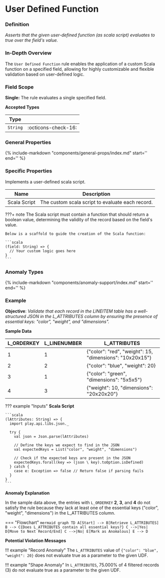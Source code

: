 # User Defined Function

### Definition

*Asserts that the given user-defined function (as scala script) evaluates to true over the field's value.*

### In-Depth Overview

The `User Defined Function` rule enables the application of a custom Scala function on a specified field, allowing for highly customizable and flexible validation based on user-defined logic.

### Field Scope

**Single:** The rule evaluates a single specified field.

**Accepted Types**

| Type        |                          |
|-------------|--------------------------|
| `String`    | <div style="text-align:center">:octicons-check-16:</div> |

### General Properties

{%
    include-markdown "components/general-props/index.md"
    start='<!-- all-props--start -->'
    end='<!-- all-props--end -->'
%}

### Specific Properties

Implements a user-defined scala script.

| Name                 | Description                              |
|----------------------|------------------------------------------|
| <div class="text-primary">Scala Script</div> | The custom scala script to evaluate each record. |

???+ note
    The Scala script must contain a function that should return a boolean value, determining the validity of the record based on the field's value.

    Below is a scaffold to guide the creation of the Scala function:

    ```scala
    (field: String) => {
      // Your custom logic goes here
    }
    ```

### Anomaly Types

{%
    include-markdown "components/anomaly-support/index.md"
    start='<!-- all-types--start -->'
    end='<!-- all-types--end -->'
%}

### Example

**Objective**: *Validate that each record in the LINEITEM table has a well-structured JSON in the L_ATTRIBUTES column by ensuring the presence of essential keys: "color", "weight", and "dimensions".*

**Sample Data**

| L_ORDERKEY | L_LINENUMBER | L_ATTRIBUTES |
|------------|--------------|--------------|
| 1          | 1            | {"color": "red", "weight": 15, "dimensions": "10x20x15"} |
| 2          | 2            | <span class="text-negative">{"color": "blue", "weight": 20}</span> |
| 3          | 1            | <span class="text-negative">{"color": "green", "dimensions": "5x5x5"}</span> |
| 4          | 3            | <span class="text-negative">{"weight": 10, "dimensions": "20x20x20"}</span> |

??? example "Inputs"
    **Scala Script**

    ```scala
    (lAttributes: String) => {
      import play.api.libs.json._

      try {
        val json = Json.parse(lAttributes)
        
        // Define the keys we expect to find in the JSON
        val expectedKeys = List("color", "weight", "dimensions")
        
        // Check if the expected keys are present in the JSON
        expectedKeys.forall(key => (json \ key).toOption.isDefined)
      } catch {
        case e: Exception => false // Return false if parsing fails
      }
    }
    ```

**Anomaly Explanation**

In the sample data above, the entries with `L_ORDERKEY` **2**, **3**, and **4** do not satisfy the rule because they lack at least one of the essential keys ("color", "weight", "dimensions") in the L_ATTRIBUTES column.

=== "Flowchart"
    ```mermaid
    graph TD
    A[Start] --> B[Retrieve L_ATTRIBUTES]
    B --> C{Does L_ATTRIBUTES contain all essential keys?}
    C -->|Yes| D[Move to Next Record/End]
    C -->|No| E[Mark as Anomalous]
    E --> D
    ```

**Potential Violation Messages**

!!! example "Record Anomaly"
    The `L_ATTRIBUTES` value of `{"color": "blue", "weight": 20}` does not evaluate true as a parameter to the given UDF.

!!! example "Shape Anomaly"
    In `L_ATTRIBUTES`, 75.000% of 4 filtered records (3) do not evaluate true as a parameter to the given UDF.
